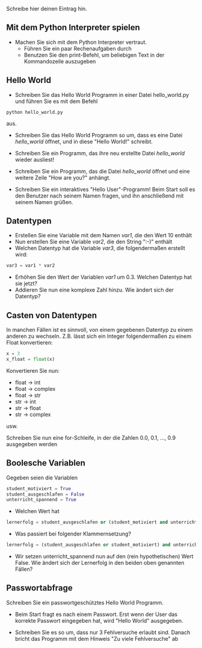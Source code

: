 <!-- 
.. title: 1 - Grundlagen: Übung
.. slug: 1-grundlagen-uebung
.. date: 2017-10-20 11:13:28 UTC+02:00
.. tags: 
.. category: 
.. link: 
.. description: 
.. type: text
.. author: Gabriel Kabbe
-->

Schreibe hier deinen Eintrag hin.
## Mit dem Python Interpreter spielen

  * Machen Sie sich mit dem Python Interpreter vertraut. 
    * Führen Sie ein paar Rechenaufgaben durch
    * Benutzen Sie den print-Befehl, um beliebigen Text in der Kommandozeile auszugeben

## Hello World

* Schreiben Sie das Hello World Programm in einer Datei hello_world.py und führen Sie es mit dem Befehl
    
```
python hello_world.py
```
  
  aus.

* Schreiben Sie das Hello World Programm so um, dass es eine Datei _hello_world_ öffnet, und in diese "Hello World!" schreibt.

* Schreiben Sie ein Programm, das ihre neu erstellte Datei _hello_world_ wieder ausliest!

* Schreiben Sie ein Programm, das die Datei _hello_world_ öffnet und eine weitere Zeile "How are you?" anhängt. 

* Schreiben Sie ein interaktives "Hello User"-Programm! Beim Start soll es den Benutzer nach seinem Namen fragen, und ihn anschließend mit seinem Namen grüßen.

## Datentypen

* Erstellen Sie eine Variable mit dem Namen _var1_, die den Wert 10 enthält
* Nun erstellen Sie eine Variable _var2_, die den String ":-)" enthält
* Welchen Datentyp hat die Variable _var3_, die folgendermaßen erstellt wird: 
    
```python
var3 = var1 * var2

```

* Erhöhen Sie den Wert der Variablen _var1_ um 0.3. Welchen Datentyp hat sie jetzt?
* Addieren Sie nun eine komplexe Zahl hinzu. Wie ändert sich der Datentyp?

## Casten von Datentypen

In manchen Fällen ist es sinnvoll, von einem gegebenen Datentyp zu einem anderen zu wechseln.
Z.B. lässt sich ein Integer folgendermaßen zu einem Float konvertieren:

```python
x = 3
x_float = float(x)
```

Konvertieren Sie nun:

* float -> int
* float -> complex
* float -> str
* str -> int
* str -> float
* str -> complex

usw.

Schreiben Sie nun eine for-Schleife, in der die Zahlen 0.0, 0.1, ..., 0.9 ausgegeben werden

## Boolesche Variablen
  
Gegeben seien die Variablen

```python
student_motiviert = True
student_ausgeschlafen = False
unterricht_spannend = True
```

* Welchen Wert hat 

```python
lernerfolg = student_ausgeschlafen or (student_motiviert and unterricht_spannend)
```

* Was passiert bei folgender Klammernsetzung?

```python
lernerfolg = (student_ausgeschlafen or student_motiviert) and unterricht_spannend
```

* Wir setzen unterricht_spannend nun auf den (rein hypothetischen) Wert False. Wie ändert sich der Lernerfolg in den beiden oben genannten Fällen?


## Passwortabfrage

Schreiben Sie ein passwortgeschütztes Hello World Programm.

* Beim Start fragt es nach einem Passwort. Erst wenn der User das korrekte Passwort eingegeben hat, wird "Hello World" ausgegeben.

* Schreiben Sie es so um, dass nur 3 Fehlversuche erlaubt sind. Danach bricht das Programm mit dem Hinweis "Zu viele Fehlversuche" ab
